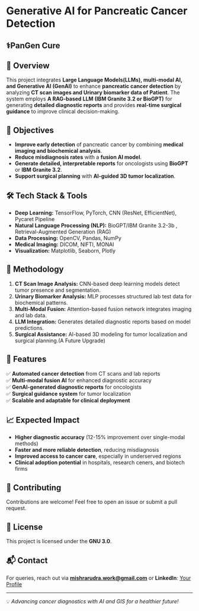 # Generative AI for Pancreatic Cancer Detection

## ⚕️PanGen Cure 

## 🚀 Overview
This project integrates **Large Language Models(LLMs), multi-modal AI, and Generative AI (GenAI)** to enhance **pancreatic cancer detection** by analyzing **CT scan images and Urinary biomarker data of Patient**. The system employs **A RAG-based LLM (IBM Granite 3.2 or BioGPT)** for generating **detailed diagnostic reports** and provides **real-time surgical guidance** to improve clinical decision-making.

## 🎯 Objectives
- **Improve early detection** of pancreatic cancer by combining **medical imaging and biochemical analysis**.
- **Reduce misdiagnosis rates** with a **fusion AI model**.
- **Generate detailed, interpretable reports** for oncologists using **BioGPT** or **IBM Granite 3.2**.
- **Support surgical planning** with **AI-guided 3D tumor localization**.

## 🛠️ Tech Stack & Tools
- **Deep Learning:** TensorFlow, PyTorch, CNN (ResNet, EfficientNet), Pycaret Pipeline
- **Natural Language Processing (NLP):** BioGPT/IBM Granite 3.2-3b , Retrieval-Augmented Generation (RAG)
- **Data Processing:** OpenCV, Pandas, NumPy
- **Medical Imaging:** DICOM, NIFTI, MONAI
- **Visualization:** Matplotlib, Seaborn, Plotly

## 🔬 Methodology
1. **CT Scan Image Analysis:** CNN-based deep learning models detect tumor presence and segmentation.
2. **Urinary Biomarker Analysis:** MLP processes structured lab test data for biochemical patterns.
3. **Multi-Modal Fusion:** Attention-based fusion network integrates imaging and lab data.
4. **LLM Integration:** Generates detailed diagnostic reports based on model predictions.
5. **Surgical Assistance:** AI-based 3D modeling for tumor localization and surgical planning.(A Future Upgrade)

## 📌 Features
✅ **Automated cancer detection** from CT scans and lab reports  
✅ **Multi-modal fusion AI** for enhanced diagnostic accuracy  
✅ **GenAI-generated diagnostic reports** for oncologists  
✅ **Surgical guidance system** for tumor localization  
✅ **Scalable and adaptable for clinical deployment**  

## 📈 Expected Impact
- **Higher diagnostic accuracy** (12-15% improvement over single-modal methods)
- **Faster and more reliable detection**, reducing misdiagnosis
- **Improved access to cancer care**, especially in underserved regions
- **Clinical adoption potential** in hospitals, research ceners, and biotech firms

## 🤝 Contributing
Contributions are welcome! Feel free to open an issue or submit a pull request.

## 📜 License
This project is licensed under the **GNU 3.0**.

## 📬 Contact
For queries, reach out via **mishrarudra.work@gmail.com** or **LinkedIn**: [Your Profile](https://linkedin.com/in/rudra-mishra)

---
💡 *Advancing cancer diagnostics with AI and GIS for a healthier future!*
